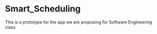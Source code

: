 # Smart_Scheduling
 This is a prototype for the app we are proposing for Software Engineering class
